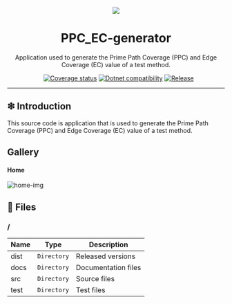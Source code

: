 <p align='center'>
<img src='https://raw.githubusercontent.com/williamniemiec/PPC_EC-generator/master/docs/img/logo/logo.png?raw=true' />
</p>

<h1 align='center'>PPC_EC-generator</h1>
<p align='center'>Application used to generate the Prime Path Coverage (PPC) and Edge Coverage (EC) value of a test method.</p>
<p align="center">
	<a href="https://github.com/williamniemiec/PPC_EC-generator/actions?query=workflow%3AWindows"><img src="https://img.shields.io/github/workflow/status/williamniemiec/PPC_EC-generator/Windows?label=Windows" alt=""></a>
	<a href="https://github.com/williamniemiec/PPC_EC-generator/actions?query=workflow%3AMacOS"><img src="https://img.shields.io/github/workflow/status/williamniemiec/PPC_EC-generator/MacOS?label=MacOS" alt=""></a>
	<a href="https://github.com/williamniemiec/PPC_EC-generator/actions?query=workflow%3AUbuntu"><img src="https://img.shields.io/github/workflow/status/williamniemiec/PPC_EC-generator/Ubuntu?label=Ubuntu" alt=""></a>
	<a href="https://codecov.io/gh/williamniemiec/PPC_EC-generator"><img src="https://codecov.io/gh/williamniemiec/PPC_EC-generator/branch/master/graph/badge.svg?token=R2SFS4SP86" alt="Coverage status"></a>
	<a href="http://java.oracle.com"><img src="https://img.shields.io/badge/.NET-5.0+-D0008F.svg" alt="Dotnet compatibility"></a>
	<a href="https://github.com/williamniemiec/PPC_EC-generator/releases"><img src="https://img.shields.io/github/v/release/williamniemiec/PPC_EC-generator" alt="Release"></a>
</p>
<hr />

## ❇ Introduction
This source code is application that is used to generate the Prime Path Coverage (PPC) and Edge Coverage (EC) value of a test method.

## Gallery

#### Home
![home-img](https://raw.githubusercontent.com/williamniemiec/PPC_EC-generator/master/docs/img/screens/home.png?raw=true)

## 📁 Files
### /
|        Name 	|Type|Description|
|----------------|-------------------------------|-----------------------------|
|dist |`Directory`|Released versions|
|docs |`Directory`|Documentation files|
|src     |`Directory`| Source files |
|test     |`Directory`| Test files |
